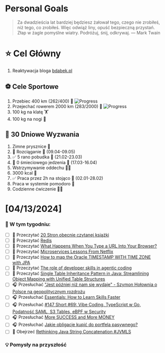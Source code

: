
Personal Goals
==============
> Za dwadzieścia lat bardziej będziesz żałował tego, czego nie zrobiłeś, niż tego, co zrobiłeś. Więc odwiąż liny, opuść bezpieczną przystań. Złap w żagle pomyślne wiatry. Podróżuj, śnij, odkrywaj.
> — Mark Twain

# ⭐ Cel Główny
1. Reaktywacja bloga [bdabek.pl](https://www.bdabek.pl/)

## ⚽️ Cele Sportowe
1. Przebiec 400 km (262/400) 🏃 ![Progress](https://geps.dev/progress/65/)
2. Przejechać rowerem 2000 km (283/2000) 🚴 ![Progress](https://geps.dev/progress/14/)
3. 100 kg na klatę  🏋️
4. 100 kg na nogi 🦵

## 🎯 30 Dniowe Wyzwania
1. Zimne prysznice 🚿
2. 🚧 Rozciąganie 🧘 (09.04-09.05)
3. ✅ 5 rano pobudka 🌅 (21.02-23.03)
4. 🚧 0 śmieciowego jedzenia 🍔 (17.03-16.04)
5. Wstrzymywanie oddechu 😮‍💨
6. 3000 kcal 🍌
7. ✅ Praca przez 2h na stojąco 🧍 (02.01-28.02)
8. Praca w systemie pomodoro 🍅
9. Codzienne ćwiczenie 🏋️‍♂️

# [04/13/2024]
### 🚧 W tym tygodniu:
- [ ] 📗 Przeczytać [20 Stron obecnie czytanej książki](https://github.com/BartoszDabek/bdabek.pl/blob/master/miscellaneous/books.md)
- [ ] 📗 Przeczytać [Redis](https://www.hellointerview.com/learn/system-design/deep-dives/redis)
- [ ] 📗 Przeczytać [What Happens When You Type a URL Into Your Browser?](https://systemdesign.one/what-happens-when-you-type-url-into-your-browser/)
- [ ] 📗 Przeczytać [Microservices Lessons From Netflix](https://newsletter.systemdesign.one/p/netflix-microservices)
- [ ] 📗 Przeczytać [How to map the Oracle TIMESTAMP WITH TIME ZONE with JPA](https://vladmihalcea.com/oracle-timestamp-with-time-zone-jpa/)
- [ ] 📗 Przeczytać [The role of developer skills in agentic coding](https://martinfowler.com/articles/exploring-gen-ai.html#memo-13)
- [ ] 📗 Przeczytać [Single Table Inheritance Pattern in Java: Streamlining Object Mapping with Unified Table Structures](https://java-design-patterns.com/patterns/single-table-inheritance/)
- [ ] 🎧 Przesłuchać ["Jest później niż nam się wydaje" - Szymon Hołownia o Polsce na geopolitycznym rozdrożu](https://youtu.be/FHGwU03568w)
- [ ] 🎧 Przesłuchać [Essentials: How to Learn Skills Faster](https://www.hubermanlab.com/episode/essentials-how-to-learn-skills-faster)
- [ ] 🎧 Przesłuchać [#147 Short #69: Vibe Coding, TypeScript w Go, Podatność SAML, S3 Tables, eBPF w Security](https://patoarchitekci.io/147/)
- [ ] 🎧 Przesłuchać [More SUCCESS and More MONEY](https://effortlessenglishshow.com/more-success-and-more-money)
- [ ] 🎧 Przesłuchać [Jakie obligacje kupić do portfela pasywnego?](https://inwestomat.eu/jakie-obligacje-kupic-do-portfela-pasywnego/)
- [ ] 🎥 Obejrzeć [Rethinking Java String Concatenation #JVMLS](https://youtu.be/tgX38gvMpjs)

### 💡 Pomysły na przyszłość
